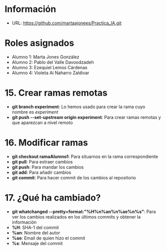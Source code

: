 # Información
- URL: https://github.com/martaajonees/Practica_IA.git

# Roles asignados
- Alumno 1: Marta Jones González
- Alumno 2: Pablo del Valle Davoodzadeh
- Alumno 3: Ezequiel Lemos Cárdenas
- Alumno 4: Violeta Ai Naharro Zaldivar

# 15. Crear ramas remotas
- **git branch experiment**: Lo hemos usado para crear la rama cuyo nombre es _experiment_
- **git push --set-upstream origin experiment**: Para crear ramas remotas y que aparezcan a nivel remoto

# 16. Modificar ramas
- **git checkout ramaAlumno1**: Para situarnos en la rama correspondiente
- **git pull**: Para extraer cambios
- **git push**: Para mandar los cambios
- **git add**: Para añadir cambios
- **git commit**: Para hacer commit de los cambios al repositorio 

# 17. ¿Qué ha cambiado?
- **git whatchanged --pretty=format:"%H%n%an%n%ae%n%s"**: Para ver los cambios realizados en los últimos commits y obtener la información
- **%H**: SHA-1 del commit
- **%an**: Nombre del autor
- **%ae**: Email de quien hizo el commit
- **%s**: Mensaje del commit
